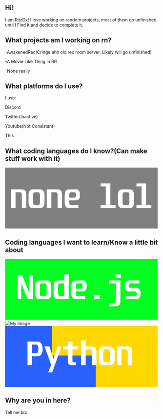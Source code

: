 ## Hi!
I am RitzDx! I love working on random projects, most of them go unfinished, until I Find it and decide to complete it.

## What projects am I working on rn?
-AwakenedRec(Cringe ahh old rec room server, Likely will go unfinished)

-A Movie Like Thing in RR

-None really

## What platforms do I use?

I use:

Discord

Twitter(Inactive)

Youtube(Not Consistant)

This

## What coding languages do I know?(Can make stuff work with it)
![My Image](./assets/none.png)
## Coding languages I want to learn/Know a little bit about
![My Image](./assets/nodejs.png)
![My Image](./assets/csharp.png)
![My Image](./assets/python.png)


## Why are you in here?
Tell me bro
